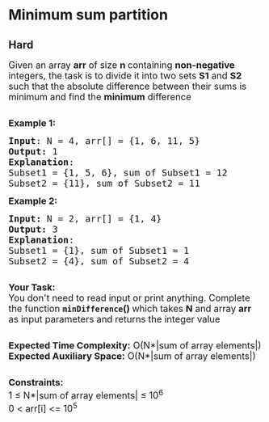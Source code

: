 # Minimum sum partition
## Hard
<div class="problems_problem_content__Xm_eO" style="user-select: auto;"><p style="user-select: auto;"><span style="font-size: 18px; user-select: auto;">Given an array&nbsp;<strong style="user-select: auto;">arr</strong> of size <strong style="user-select: auto;">n&nbsp;</strong>containing <strong style="user-select: auto;">non-negative </strong>integers, the task is to divide it into two sets <strong style="user-select: auto;">S1</strong> and <strong style="user-select: auto;">S2</strong> such that the absolute difference between their sums is minimum and find the <strong style="user-select: auto;">minimum</strong> difference</span></p>

<p style="user-select: auto;"><br style="user-select: auto;">
<span style="font-size: 18px; user-select: auto;"><strong style="user-select: auto;">Example 1:</strong></span></p>

<pre style="user-select: auto;"><span style="font-size: 18px; user-select: auto;"><strong style="user-select: auto;">Input</strong>: N = 4, arr[] = {1, 6, 11, 5}</span> <span style="font-size: 18px; user-select: auto;">
<strong style="user-select: auto;">Output:</strong> 1
<strong style="user-select: auto;">Explanation</strong>: </span>
<span style="font-size: 18px; user-select: auto;">Subset1 = {1, 5, 6}, sum of Subset1 = 12 
Subset2 = {11}, sum of Subset2 = 11  </span> </pre>

<div style="user-select: auto;"><span style="font-size: 18px; user-select: auto;"><strong style="user-select: auto;">Example 2:</strong></span></div>

<pre style="user-select: auto;"><span style="font-size: 18px; user-select: auto;"><strong style="user-select: auto;">Input: </strong>N = 2, arr[] = {1, 4}
<strong style="user-select: auto;">Output: </strong>3
<strong style="user-select: auto;">Explanation</strong>: 
Subset1 = {1}, sum of Subset1 = 1
Subset2 = {4}, sum of Subset2 = 4</span></pre>

<p style="user-select: auto;"><br style="user-select: auto;">
<span style="font-size: 18px; user-select: auto;"><strong style="user-select: auto;">Your Task:&nbsp;&nbsp;</strong><br style="user-select: auto;">
You don't need to read input or print anything. Complete the function <strong style="user-select: auto;"><code style="user-select: auto;">minDifference</code>()&nbsp;</strong>which takes <strong style="user-select: auto;">N</strong> and array <strong style="user-select: auto;">arr </strong>as input parameters and returns the integer value</span></p>

<p style="user-select: auto;"><br style="user-select: auto;">
<span style="font-size: 18px; user-select: auto;"><strong style="user-select: auto;">Expected Time Complexity:</strong> O(N*|sum of array elements|)<br style="user-select: auto;">
<strong style="user-select: auto;">Expected Auxiliary Space:</strong> O(N*|sum of array elements|)</span></p>

<p style="user-select: auto;"><br style="user-select: auto;">
<span style="font-size: 18px; user-select: auto;"><strong style="user-select: auto;">Constraints:</strong><br style="user-select: auto;">
1 ≤&nbsp;N*|sum of array elements| ≤ 10<sup style="user-select: auto;">6</sup><br style="user-select: auto;">
0 &lt; arr[i] &lt;= 10<sup style="user-select: auto;">5</sup></span></p>
</div>